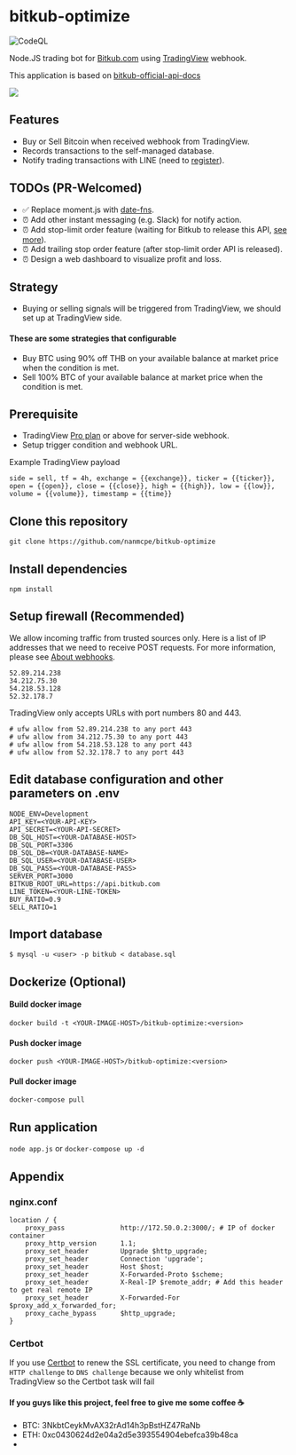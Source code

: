 # bitkub-optimize
![CodeQL](https://github.com/nanmcpe/bitkub-optimize/workflows/CodeQL/badge.svg)

Node.JS trading bot for [Bitkub.com](https://bitkub.com) using [TradingView](https://tradingview.com) webhook.

This application is based on [bitkub-official-api-docs](https://github.com/bitkub/bitkub-official-api-docs)

![](https://smartadvicefordumbmillennials.com/wp-content/uploads/2017/10/wolf_of_wall_street_money.gif)

## Features
- Buy or Sell Bitcoin when received webhook from TradingView.
- Records transactions to the self-managed database.
- Notify trading transactions with LINE (need to [register](https://notify-bot.line.me/)).

## TODOs (PR-Welcomed)
- ✅  Replace moment.js with [date-fns](https://github.com/date-fns/date-fns).
- ⏰  Add other instant messaging (e.g. Slack) for notify action.
- ⏰  Add stop-limit order feature (waiting for Bitkub to release this API, [see more](https://github.com/bitkub/bitkub-official-api-docs/issues/24)).
- ⏰  Add trailing stop order feature (after stop-limit order API is released).
- ⏰  Design a web dashboard to visualize profit and loss.

## Strategy
- Buying or selling signals will be triggered from TradingView, we should set up at TradingView side. 
#### These are some strategies that configurable
- Buy BTC using 90% off THB on your available balance at market price when the condition is met.
- Sell 100% BTC of your available balance at market price when the condition is met.

## Prerequisite
- TradingView [Pro plan](https://www.tradingview.com/gopro/?share_your_love=ThanwaJindarattana) or above for server-side webhook.
- Setup trigger condition and webhook URL.

Example TradingView payload
```
side = sell, tf = 4h, exchange = {{exchange}}, ticker = {{ticker}}, open = {{open}}, close = {{close}}, high = {{high}}, low = {{low}}, volume = {{volume}}, timestamp = {{time}}
```

## Clone this repository
`git clone https://github.com/nanmcpe/bitkub-optimize`

## Install dependencies
`npm install`

## Setup firewall (Recommended)
We allow incoming traffic from trusted sources only.
Here is a list of IP addresses that we need to receive POST requests.
For more information, please see [About webhooks](https://www.tradingview.com/chart/?solution=43000529348).
```
52.89.214.238
34.212.75.30
54.218.53.128
52.32.178.7
```
TradingView only accepts URLs with port numbers 80 and 443.

```
# ufw allow from 52.89.214.238 to any port 443
# ufw allow from 34.212.75.30 to any port 443
# ufw allow from 54.218.53.128 to any port 443
# ufw allow from 52.32.178.7 to any port 443
```

## Edit database configuration and other parameters on .env
```
NODE_ENV=Development
API_KEY=<YOUR-API-KEY>
API_SECRET=<YOUR-API-SECRET>
DB_SQL_HOST=<YOUR-DATABASE-HOST>
DB_SQL_PORT=3306
DB_SQL_DB=<YOUR-DATABASE-NAME>
DB_SQL_USER=<YOUR-DATABASE-USER>
DB_SQL_PASS=<YOUR-DATABASE-PASS>
SERVER_PORT=3000
BITKUB_ROOT_URL=https://api.bitkub.com
LINE_TOKEN=<YOUR-LINE-TOKEN>
BUY_RATIO=0.9
SELL_RATIO=1
```

## Import database
`$ mysql -u <user> -p bitkub < database.sql`

## Dockerize (Optional)
#### Build docker image
`docker build -t <YOUR-IMAGE-HOST>/bitkub-optimize:<version>`

#### Push docker image
`docker push <YOUR-IMAGE-HOST>/bitkub-optimize:<version>`

#### Pull docker image
`docker-compose pull`

## Run application
`node app.js` or `docker-compose up -d`

## Appendix
### nginx.conf
```
location / {
    proxy_pass              http://172.50.0.2:3000/; # IP of docker container
    proxy_http_version      1.1;
    proxy_set_header        Upgrade $http_upgrade;
    proxy_set_header        Connection 'upgrade';
    proxy_set_header        Host $host;
    proxy_set_header        X-Forwarded-Proto $scheme;
    proxy_set_header        X-Real-IP $remote_addr; # Add this header to get real remote IP
    proxy_set_header        X-Forwarded-For $proxy_add_x_forwarded_for;
    proxy_cache_bypass      $http_upgrade;
}
```
### Certbot
If you use [Certbot](https://certbot.eff.org/) to renew the SSL certificate, you need to change from `HTTP challenge` to `DNS challenge` because we only whitelist from TradingView so the Certbot task will fail

#### If you guys like this project, feel free to give me some coffee ☕️
- BTC: 3NkbtCeykMvAX32rAd14h3pBstHZ47RaNb
- ETH: 0xc0430624d2e04a2d5e393554904ebefca39b48ca
- 
